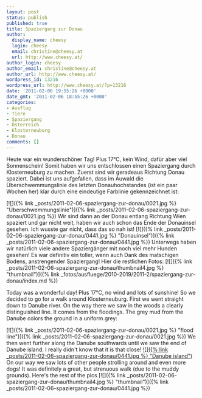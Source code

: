 ```yaml
---
layout: post
status: publish
published: true
title: Spaziergang zur Donau
author:
  display_name: cheesy
  login: cheesy
  email: christine@cheesy.at
  url: http://www.cheesy.at/
author_login: cheesy
author_email: christine@cheesy.at
author_url: http://www.cheesy.at/
wordpress_id: 13216
wordpress_url: http://www.cheesy.at/?p=13216
date: '2011-02-06 19:55:26 +0000'
date_gmt: '2011-02-06 18:55:26 +0000'
categories:
- Ausflug
- Tiere
- Spaziergang
- Österreich
- Klosterneuburg
- Donau
comments: []
---
```

<!--:de-->Heute war ein wunderschöner Tag! Plus 17°C, kein Wind, dafür aber viel Sonnenschein! Somit haben wir uns entschlossen einen Spaziergang durch Klosterneuburg zu machen. Zuerst sind wir geradeaus Richtung Donau spaziert. Dabei ist uns aufgefallen, dass im Auwald die Überschwemmungslinie des letzten Donauhochstandes (ist ein paar Wochen her) klar durch eine eindeutige Farblinie gekennzeichnet ist:
[![]({% link _posts/2011-02-06-spaziergang-zur-donau/0021.jpg %} "Überschwemmungslinie")]({% link _posts/2011-02-06-spaziergang-zur-donau/0021.jpg %})
Wir sind dann an der Donau entlang Richtung Wien spaziert und gar nicht weit, haben wir auch schon das Ende der Donauinsel gesehen. Ich wusste gar nicht, dass das so nah ist!
[![]({% link _posts/2011-02-06-spaziergang-zur-donau/0441.jpg %} "Donauinsel")]({% link _posts/2011-02-06-spaziergang-zur-donau/0441.jpg %})
Unterwegs haben wir natürlich viele andere Spaziergänger mit noch viel mehr Hunden gesehen! Es war definitiv ein toller, wenn auch Dank des matschigen Bodens, anstrengender Spaziergang!
Hier die restlichen Fotos:
[![]({% link _posts/2011-02-06-spaziergang-zur-donau/thumbnail4.jpg %} "thumbnail")]({% link _fotos/ausfluege/2010-2019/2011-2/spaziergang-zur-donau/index.md %})
<!--:--><!--:en-->Today was a wonderful day! Plus 17°C, no wind and lots of sunshine! So we decided to go for a walk around Klosterneuburg. First we went straight down to Danube river. On the way there we saw in the woods a clearly distinguished line. It comes from the floodings. The grey mud from the Danube colors the ground in a uniform grey:
[![]({% link _posts/2011-02-06-spaziergang-zur-donau/0021.jpg %} "flood line")]({% link _posts/2011-02-06-spaziergang-zur-donau/0021.jpg %})
We then went further along the Danube southwards until we saw the end of Danube island. I really didn't know that it is that close!
[![]({% link _posts/2011-02-06-spaziergang-zur-donau/0441.jpg %} "Danube island")](http://www.cheesy.at/2011/02/spaziergang-zur-donau/044-3/)
On our way we saw lots of other people strolling around and even more dogs! It was definitely a great, but strenuous walk (due to the muddy grounds).
Here's the rest of the pics
[![]({% link _posts/2011-02-06-spaziergang-zur-donau/thumbnail4.jpg %} "thumbnail")]({% link _posts/2011-02-06-spaziergang-zur-donau/0441.jpg %})
<!--:-->
